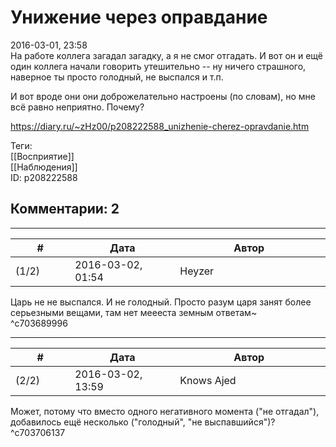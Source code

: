 Унижение через оправдание
=========================

  
2016-03-01, 23:58  
 На работе коллега загадал загадку, а я не смог отгадать. И вот он и ещё один коллега начали говорить утешительно -- ну ничего страшного, наверное ты просто голодный, не выспался и т.п.   
   
 И вот вроде они они доброжелательно настроены (по словам), но мне всё равно неприятно. Почему?   
  
<https://diary.ru/~zHz00/p208222588_unizhenie-cherez-opravdanie.htm>  
  
Теги:  
[[Восприятие]]  
[[Наблюдения]]  
ID: p208222588  


Комментарии: 2
--------------

  


---



|         #         |              Дата              |                     Автор                     |           ID           |
| --- | --- | --- | --- |
| (1/2) | 2016-03-02, 01:54 | Heyzer | c703689996 |

  
 Царь не не выспался. И не голодный. Просто разум царя занят более серьезными вещами, там нет меееста земным ответам~   
 ^c703689996

---



|         #         |              Дата              |                     Автор                     |           ID           |
| --- | --- | --- | --- |
| (2/2) | 2016-03-02, 13:59 | Knows Ajed | c703706137 |

  
 Может, потому что вместо одного негативного момента ("не отгадал"), добавилось ещё несколько ("голодный", "не выспавшийся")?   
 ^c703706137
